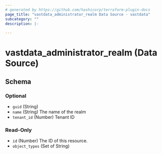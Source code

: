 ```yaml
---
# generated by https://github.com/hashicorp/terraform-plugin-docs
page_title: "vastdata_administrator_realm Data Source - vastdata"
subcategory: ""
description: |-
  
---
```


# vastdata_administrator_realm (Data Source)





<!-- schema generated by tfplugindocs -->
## Schema

### Optional

- `guid` (String)
- `name` (String) The name of the realm
- `tenant_id` (Number) Tenant ID

### Read-Only

- `id` (Number) The ID of this resource.
- `object_types` (Set of String)
